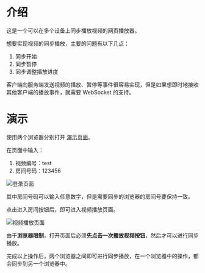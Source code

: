 # 介绍

这是一个可以在多个设备上同步播放视频的网页播放器。

想要实现视频的同步播放，主要的问题有以下几点：

1. 同步开始
2. 同步暂停
3. 同步调整播放进度

客户端向服务端发送视频的播放、暂停等事件很容易实现，但是如果想即时地接收其他客户端的播放事件，就需要 WebSocket 的支持。

# 演示

使用两个浏览器分别打开 [演示页面](https://blog.xuewen.me/pages/sync-play/)。

在页面中输入：

1. 视频编号：test
2. 房间号码：123456

<!-- Remove Link: https://sm.ms/delete/oR3qS8byavQJKxZXmrG672izpO -->
![登录页面](https://i.loli.net/2020/08/20/FQJb7VHZawemLSj.png)

其中房间号码可以输入任意数字，但是需要同步的浏览器的房间号要保持一致。

点击进入房间按钮后，即可进入视频播放页面。

<!-- Remove Link: https://sm.ms/delete/DAl4MIo2XTcBZvmh1iztuCUjSE -->
![视频播放页面](https://i.loli.net/2020/08/20/kuzTJLDfeSopYF6.png)

由于**浏览器限制**，打开页面后必须**先点击一次播放视频按钮**，然后才可以进行同步播放。

完成以上操作后，两个浏览器之间即可进行同步播放，在一个浏览器中的操作，都会同步到另一个浏览器中。
